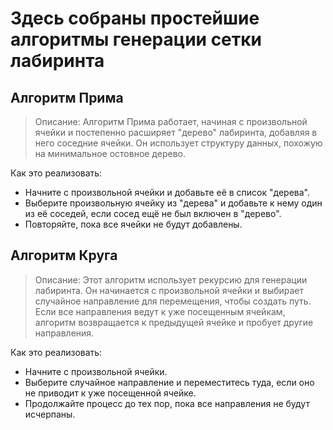 # Здесь собраны простейшие алгоритмы генерации сетки лабиринта

## Алгоритм Прима
>Описание: Алгоритм Прима работает, начиная с произвольной ячейки и постепенно расширяет "дерево" лабиринта, добавляя в него соседние ячейки. Он использует структуру данных, похожую на минимальное остовное дерево.

Как это реализовать:
- Начните с произвольной ячейки и добавьте её в список "дерева".
- Выберите произвольную ячейку из "дерева" и добавьте к нему один из её соседей, если сосед ещё не был включен в "дерево".
- Повторяйте, пока все ячейки не будут добавлены.

## Алгоритм Круга
>Описание: Этот алгоритм использует рекурсию для генерации лабиринта. Он начинается с произвольной ячейки и выбирает случайное направление для перемещения, чтобы создать путь. Если все направления ведут к уже посещенным ячейкам, алгоритм возвращается к предыдущей ячейке и пробует другие направления.

Как это реализовать:
- Начните с произвольной ячейки.
- Выберите случайное направление и переместитесь туда, если оно не приводит к уже посещенной ячейке.
- Продолжайте процесс до тех пор, пока все направления не будут исчерпаны.
